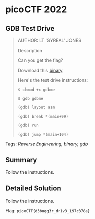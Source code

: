 # picoCTF 2022
## GDB Test Drive

> AUTHOR: LT 'SYREAL' JONES
>
> Description
>
> Can you get the flag?
>
> Download this [binary](https://github.com/03npan/ctf-write-ups/blob/main/picoctf_2022/reverse_engineering/gdb_test_drive/gdbme).
>
> Here's the test drive instructions:
>
> `$ chmod +x gdbme`
>
> `$ gdb gdbme`
>
> `(gdb) layout asm`
>
> `(gdb) break *(main+99)`
>
> `(gdb) run`
>
> `(gdb) jump *(main+104)`

Tags: *Reverse Engineering, binary, gdb*

## Summary

Follow the instructions.

## Detailed Solution

Follow the instructions.

Flag: `picoCTF{d3bugg3r_dr1v3_197c378a}`